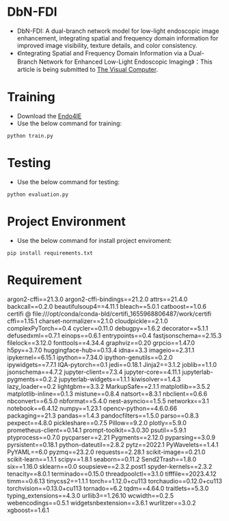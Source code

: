 # DbN-FDI
- DbN-FDI: A dual-branch network model for low-light endoscopic image enhancement, integrating spatial and frequency domain information for improved image visibility, texture details, and color consistency.
- 《Integrating Spatial and Frequency Domain Information via a Dual-Branch Network for Enhanced Low-Light Endoscopic Imaging》：This article is being submitted to [The Visual Computer](https://link.springer.com/journal/371).
# Training
- Download the [Endo4IE](https://data.mendeley.com/datasets/3j3tmghw33/1)
- Use the below command for training:
```
python train.py
```
# Testing
- Use the below command for testing:
```
python evaluation.py
```
# Project Environment
- Use the below command for install project enviroment:
```
pip install requirements.txt
```
# Requirement
argon2-cffi==21.3.0
argon2-cffi-bindings==21.2.0
attrs==21.4.0
backcall==0.2.0
beautifulsoup4==4.11.1
bleach==5.0.1
catboost==1.0.6
certifi @ file:///opt/conda/conda-bld/certifi_1655968806487/work/certifi
cffi==1.15.1
charset-normalizer==2.1.0
cloudpickle==2.1.0
complexPyTorch==0.4
cycler==0.11.0
debugpy==1.6.2
decorator==5.1.1
defusedxml==0.7.1
einops==0.6.1
entrypoints==0.4
fastjsonschema==2.15.3
filelock==3.12.0
fonttools==4.34.4
graphviz==0.20
grpcio==1.47.0
h5py==3.7.0
huggingface-hub==0.13.4
idna==3.3
imageio==2.31.1
ipykernel==6.15.1
ipython==7.34.0
ipython-genutils==0.2.0
ipywidgets==7.7.1
IQA-pytorch==0.1
jedi==0.18.1
Jinja2==3.1.2
joblib==1.1.0
jsonschema==4.7.2
jupyter-client==7.3.4
jupyter-core==4.11.1
jupyterlab-pygments==0.2.2
jupyterlab-widgets==1.1.1
kiwisolver==1.4.3
lazy_loader==0.2
lightgbm==3.3.2
MarkupSafe==2.1.1
matplotlib==3.5.2
matplotlib-inline==0.1.3
mistune==0.8.4
natsort==8.3.1
nbclient==0.6.6
nbconvert==6.5.0
nbformat==5.4.0
nest-asyncio==1.5.5
networkx==3.1
notebook==6.4.12
numpy==1.23.1
opencv-python==4.6.0.66
packaging==21.3
pandas==1.4.3
pandocfilters==1.5.0
parso==0.8.3
pexpect==4.8.0
pickleshare==0.7.5
Pillow==9.2.0
plotly==5.9.0
prometheus-client==0.14.1
prompt-toolkit==3.0.30
psutil==5.9.1
ptyprocess==0.7.0
pycparser==2.21
Pygments==2.12.0
pyparsing==3.0.9
pyrsistent==0.18.1
python-dateutil==2.8.2
pytz==2022.1
PyWavelets==1.4.1
PyYAML==6.0
pyzmq==23.2.0
requests==2.28.1
scikit-image==0.21.0
scikit-learn==1.1.1
scipy==1.8.1
seaborn==0.11.2
Send2Trash==1.8.0
six==1.16.0
sklearn==0.0
soupsieve==2.3.2.post1
spyder-kernels==2.3.2
tenacity==8.0.1
terminado==0.15.0
threadpoolctl==3.1.0
tifffile==2023.4.12
timm==0.6.13
tinycss2==1.1.1
torch==1.12.0+cu113
torchaudio==0.12.0+cu113
torchvision==0.13.0+cu113
tornado==6.2
tqdm==4.64.0
traitlets==5.3.0
typing_extensions==4.3.0
urllib3==1.26.10
wcwidth==0.2.5
webencodings==0.5.1
widgetsnbextension==3.6.1
wurlitzer==3.0.2
xgboost==1.6.1
